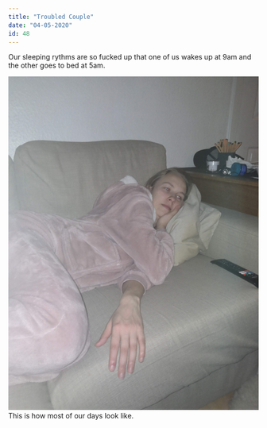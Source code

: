 ```yaml
---
title: "Troubled Couple"
date: "04-05-2020"
id: 48
---
```

Our sleeping rythms are so fucked up that one of us wakes up at 9am and the other goes to bed at 5am.

![Tired Anna](../images/May/18(2).jpg)
This is how most of our days look like.